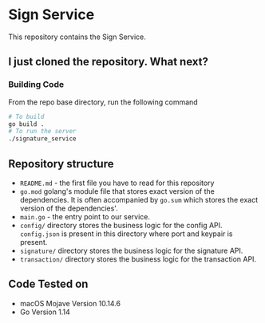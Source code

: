 # Sign Service

This repository contains the Sign Service. 

## I just cloned the repository. What next?

### Building Code
From the repo base directory, run the following command
```bash
# To build
go build .
# To run the server
./signature_service
```

## Repository structure
* `README.md` - the first file you have to read for this repository
* `go.mod` golang's module file that stores exact version of the dependencies. It is often accompanied by `go.sum` which stores the exact version of the dependencies'.
* `main.go` - the entry point to our service.
* `config/` directory stores the business logic for the config API. `config.json` is present in this directory where port and keypair is present. 
* `signature/` directory stores the business logic for the signature API.
* `transaction/` directory stores the business logic for the transaction API.

## Code Tested on 
* macOS Mojave Version 10.14.6
* Go Version 1.14
